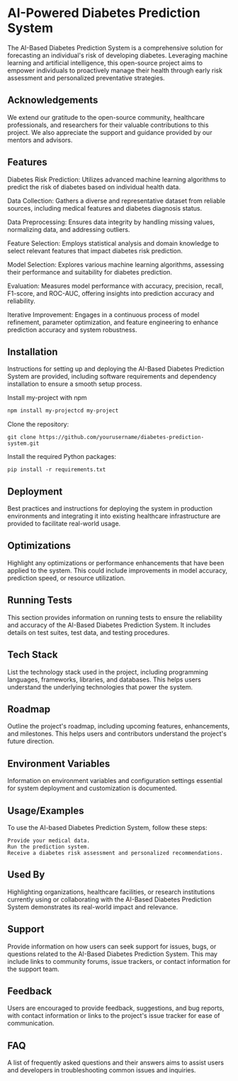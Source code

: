 
# AI-Powered Diabetes Prediction System

The AI-Based Diabetes Prediction System is a comprehensive solution for forecasting an individual's risk of developing diabetes. Leveraging machine learning and artificial intelligence, this open-source project aims to empower individuals to proactively manage their health through early risk assessment and personalized preventative strategies.


## Acknowledgements

We extend our gratitude to the open-source community, healthcare professionals, and researchers for their valuable contributions to this project. We also appreciate the support and guidance provided by our mentors and advisors.
## Features

Diabetes Risk Prediction:
    Utilizes advanced machine learning algorithms to predict the risk of diabetes based on individual health data.

Data Collection:
    Gathers a diverse and representative dataset from reliable sources, including medical features and diabetes diagnosis status.

Data Preprocessing:
    Ensures data integrity by handling missing values, normalizing data, and addressing outliers.

Feature Selection:
    Employs statistical analysis and domain knowledge to select relevant features that impact diabetes risk prediction.

Model Selection:
    Explores various machine learning algorithms, assessing their performance and suitability for diabetes prediction.
    
Evaluation:
    Measures model performance with accuracy, precision, recall, F1-score, and ROC-AUC, offering insights into prediction accuracy and reliability.

Iterative Improvement: 
    Engages in a continuous process of model refinement, parameter optimization, and feature engineering to enhance prediction accuracy and system robustness.
## Installation

Instructions for setting up and deploying the AI-Based Diabetes Prediction System are provided, including software requirements and dependency installation to ensure a smooth setup process.

Install my-project with npm

```bash
npm install my-projectcd my-project
```
Clone the repository:

    git clone https://github.com/yourusername/diabetes-prediction-system.git  

Install the required Python packages:

    pip install -r requirements.txt


## Deployment

Best practices and instructions for deploying the system in production environments and integrating it into existing healthcare infrastructure are provided to facilitate real-world usage.


## Optimizations

Highlight any optimizations or performance enhancements that have been applied to the system. This could include improvements in model accuracy, prediction speed, or resource utilization.



## Running Tests

This section provides information on running tests to ensure the reliability and accuracy of the AI-Based Diabetes Prediction System. It includes details on test suites, test data, and testing procedures.


## Tech Stack

List the technology stack used in the project, including programming languages, frameworks, libraries, and databases. This helps users understand the underlying technologies that power the system.


## Roadmap

Outline the project's roadmap, including upcoming features, enhancements, and milestones. This helps users and contributors understand the project's future direction.


## Environment Variables

Information on environment variables and configuration settings essential for system deployment and customization is documented.


## Usage/Examples

To use the AI-based Diabetes Prediction System, follow these steps:

    Provide your medical data.
    Run the prediction system.
    Receive a diabetes risk assessment and personalized recommendations.
## Used By

Highlighting organizations, healthcare facilities, or research institutions currently using or collaborating with the AI-Based Diabetes Prediction System demonstrates its real-world impact and relevance.

## Support

Provide information on how users can seek support for issues, bugs, or questions related to the AI-Based Diabetes Prediction System. This may include links to community forums, issue trackers, or contact information for the support team.



## Feedback

Users are encouraged to provide feedback, suggestions, and bug reports, with contact information or links to the project's issue tracker for ease of communication.



## FAQ

A list of frequently asked questions and their answers aims to assist users and developers in troubleshooting common issues and inquiries.
